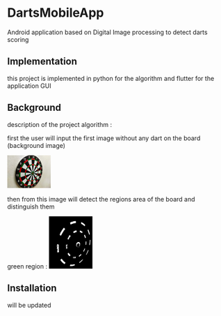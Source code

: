 # DartsMobileApp
Android application based on Digital Image processing to detect darts scoring 

## Implementation
this project is implemented in python for the algorithm and flutter for the application GUI

## Background 
description of the project algorithm :

first the user will input the first image without any dart on the board (background image)

<img src = "test_images/dartBoard1.jpg" width="100" hight="100">

then from this image will detect the regions area of the board and distinguish them 

green region :
<img src = "debug_images/green regions.jpg" width="100" hight="100">














## Installation
will be updated 








